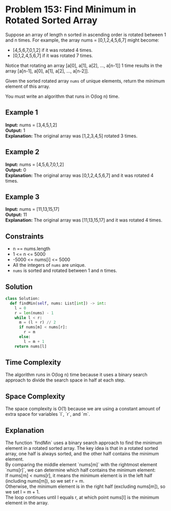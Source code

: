 # Problem 153: Find Minimum in Rotated Sorted Array

Suppose an array of length n sorted in ascending order is rotated between 1 and n times. For example, the array nums = [0,1,2,4,5,6,7] might become:

- [4,5,6,7,0,1,2] if it was rotated 4 times.
- [0,1,2,4,5,6,7] if it was rotated 7 times.

Notice that rotating an array [a[0], a[1], a[2], ..., a[n-1]] 1 time results in the array [a[n-1], a[0], a[1], a[2], ..., a[n-2]].

Given the sorted rotated array `nums` of unique elements, return the minimum element of this array.

You must write an algorithm that runs in O(log n) time.

## Example 1

**Input:** nums = [3,4,5,1,2]  
**Output:** 1  
**Explanation:** The original array was [1,2,3,4,5] rotated 3 times.

## Example 2

**Input:** nums = [4,5,6,7,0,1,2]  
**Output:** 0  
**Explanation:** The original array was [0,1,2,4,5,6,7] and it was rotated 4 times.

## Example 3

**Input:** nums = [11,13,15,17]  
**Output:** 11  
**Explanation:** The original array was [11,13,15,17] and it was rotated 4 times.

## Constraints

- n == nums.length
- 1 <= n <= 5000
- -5000 <= nums[i] <= 5000
- All the integers of `nums` are unique.
- `nums` is sorted and rotated between 1 and n times.

## Solution

```python
class Solution:
  def findMin(self, nums: List[int]) -> int:
    l = 0
    r = len(nums) - 1
    while l < r:
      m = (l + r) // 2
      if nums[m] < nums[r]:
        r = m
      else:
        l = m + 1
    return nums[l]
```

<h2>Time Complexity</h2>
The algorithm runs in O(log n) time because it uses a binary search approach to divide the search space in half at each step.<br>
<h2>Space Complexity</h2>
The space complexity is O(1) because we are using a constant amount of extra space for variables `l`, `r`, and `m`.<br>
<h2>Explanation</h2>
The function `findMin` uses a binary search approach to find the minimum element in a rotated sorted array. The key idea is that in a rotated sorted array, one half is always sorted, and the other half contains the minimum element.<br> By comparing the middle element `nums[m]` with the rightmost element `nums[r]`, we can determine which half contains the minimum element:<br>
If nums[m] < nums[r], it means the minimum element is in the left half (including nums[m]), so we set r = m.<br>
Otherwise, the minimum element is in the right half (excluding nums[m]), so we set l = m + 1.<br>
The loop continues until l equals r, at which point nums[l] is the minimum element in the array.<br>

